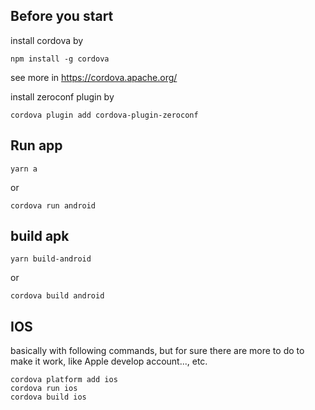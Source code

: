 ## Before you start
install cordova by
```
npm install -g cordova
```
see more in https://cordova.apache.org/

install zeroconf plugin by
```
cordova plugin add cordova-plugin-zeroconf
```

## Run app
```
yarn a
```
or 
```
cordova run android
```

## build apk
```
yarn build-android
```
or 
```
cordova build android
```

## IOS 
basically with following commands, but for sure there are more to do to make it work, like Apple develop account..., etc.
```
cordova platform add ios
cordova run ios
cordova build ios
```
